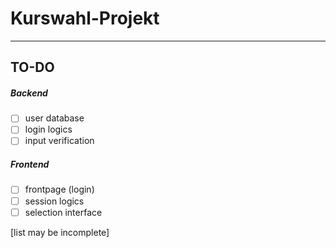 # Kurswahl-Projekt

---

## TO-DO

##### Backend

- [ ] user database
- [ ] login logics
- [ ] input verification

##### Frontend

- [ ] frontpage (login)
- [ ] session logics
- [ ] selection interface

[list may be incomplete]